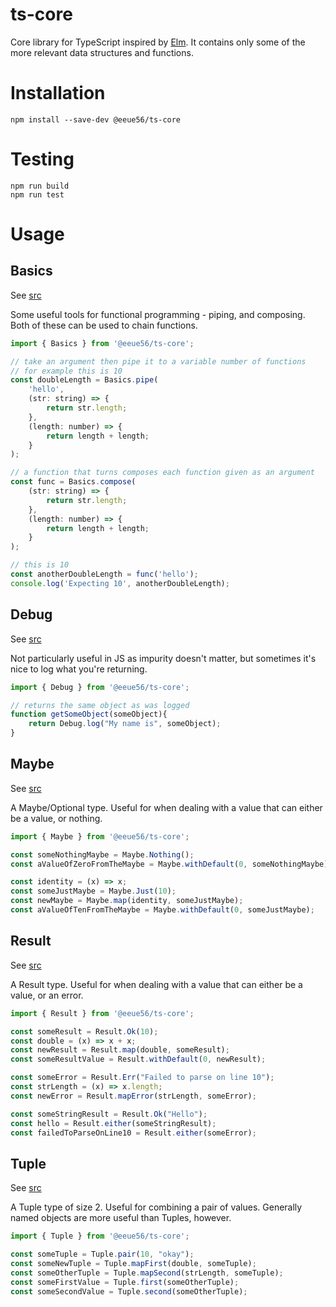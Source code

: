 # ts-core

Core library for TypeScript inspired by [Elm](https://package.elm-lang.org/packages/elm/core/latest/). It contains only some of the more relevant data structures and functions.

# Installation

```
npm install --save-dev @eeue56/ts-core
```

# Testing

```
npm run build
npm run test
```

# Usage

## Basics

See [src](src/lib/basics.ts)

Some useful tools for functional programming - piping, and composing. Both of these can be used to chain functions.

```javascript
import { Basics } from '@eeue56/ts-core';

// take an argument then pipe it to a variable number of functions
// for example this is 10
const doubleLength = Basics.pipe(
    'hello',
    (str: string) => {
        return str.length;
    },
    (length: number) => {
        return length + length;
    }
);

// a function that turns composes each function given as an argument
const func = Basics.compose(
    (str: string) => {
        return str.length;
    },
    (length: number) => {
        return length + length;
    }
);

// this is 10
const anotherDoubleLength = func('hello');
console.log('Expecting 10', anotherDoubleLength);
```

## Debug

See [src](src/lib/debug.ts)

Not particularly useful in JS as impurity doesn't matter, but sometimes it's nice to log what you're returning.

```javascript
import { Debug } from '@eeue56/ts-core';

// returns the same object as was logged
function getSomeObject(someObject){
    return Debug.log("My name is", someObject);
}
```

## Maybe

See [src](src/lib/maybe.ts)

A Maybe/Optional type. Useful for when dealing with a value that can either be a value, or nothing.


```javascript
import { Maybe } from '@eeue56/ts-core';

const someNothingMaybe = Maybe.Nothing();
const aValueOfZeroFromTheMaybe = Maybe.withDefault(0, someNothingMaybe);

const identity = (x) => x;
const someJustMaybe = Maybe.Just(10);
const newMaybe = Maybe.map(identity, someJustMaybe);
const aValueOfTenFromTheMaybe = Maybe.withDefault(0, someJustMaybe);

```

## Result

See [src](src/lib/result.ts)

A Result type. Useful for when dealing with a value that can either be a value, or an error.


```javascript
import { Result } from '@eeue56/ts-core';

const someResult = Result.Ok(10);
const double = (x) => x + x;
const newResult = Result.map(double, someResult);
const someResultValue = Result.withDefault(0, newResult);

const someError = Result.Err("Failed to parse on line 10");
const strLength = (x) => x.length;
const newError = Result.mapError(strLength, someError);

const someStringResult = Result.Ok("Hello");
const hello = Result.either(someStringResult);
const failedToParseOnLine10 = Result.either(someError);
```

## Tuple

See [src](src/lib/tuple.ts)

A Tuple type of size 2. Useful for combining a pair of values. Generally named objects are more useful than Tuples, however.


```javascript
import { Tuple } from '@eeue56/ts-core';

const someTuple = Tuple.pair(10, "okay");
const someNewTuple = Tuple.mapFirst(double, someTuple);
const someOtherTuple = Tuple.mapSecond(strLength, someTuple);
const someFirstValue = Tuple.first(someOtherTuple);
const someSecondValue = Tuple.second(someOtherTuple);
```